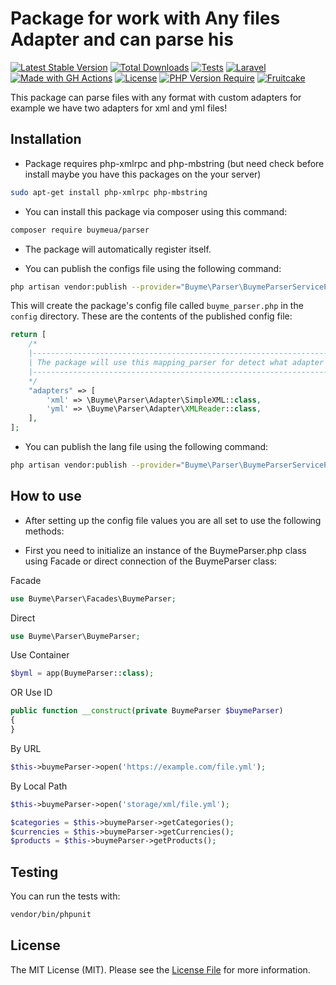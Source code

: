 # Package for work with Any files Adapter and can parse his

[![Latest Stable Version](http://poser.pugx.org/buymeua/parser/v)](https://packagist.org/packages/buymeua/parser)
[![Total Downloads](https://poser.pugx.org/buymeua/parser/downloads)](https://packagist.org/packages/buymeua/parser)
[![Tests](https://github.com/buymeua/parser/actions/workflows/action.yml/badge.svg?branch=master)](https://github.com/buymeua/parser/actions)
[![Laravel](https://img.shields.io/badge/Laravel-FF2D20?logo=laravel&logoColor=white)](https://github.com/https://github.com/Buymeua/parser)
[![Made with GH Actions](https://img.shields.io/badge/CI-GitHub_Actions-blue?logo=github-actions&logoColor=white)](https://github.com/features/actions "Go to GitHub Actions homepage")
[![License](http://poser.pugx.org/buymeua/parser/license)](https://packagist.org/packages/buymeua/parser)
[![PHP Version Require](http://poser.pugx.org/buymeua/parser/require/php)](https://packagist.org/packages/buymeua/parser)
[![Fruitcake](https://img.shields.io/badge/Powered%20By-Splx-b2bc35.svg)](https://splx-rust.ml)

This package can parse files with any format with custom adapters for example we have two adapters for xml and yml files!

## Installation

- Package requires php-xmlrpc and php-mbstring (but need check before install maybe you have this packages on the your server)

```bash
sudo apt-get install php-xmlrpc php-mbstring
```

- You can install this package via composer using this command:

```bash
composer require buymeua/parser
```

- The package will automatically register itself.

- You can publish the configs file using the following command:

```bash
php artisan vendor:publish --provider="Buyme\Parser\BuymeParserServiceProvider" --tag=buyme-parser-config
```

This will create the package's config file called `buyme_parser.php` in the `config` directory. These are the contents of the published config file:

```php
return [
    /*
    |------------------------------------------------------------------------------------------------------------
    | The package will use this mapping_parser for detect what adapter need connect to parse file by extension.
    |------------------------------------------------------------------------------------------------------------
    */
    "adapters" => [
        'xml' => \Buyme\Parser\Adapter\SimpleXML::class,
        'yml' => \Buyme\Parser\Adapter\XMLReader::class,
    ],
];
```

- You can publish the lang file using the following command:

```bash
php artisan vendor:publish --provider="Buyme\Parser\BuymeParserServiceProvider" --tag=buyme-parser-lang
```


## How to use

- After setting up the config file values you are all set to use the following methods:

- First you need to initialize an instance of the BuymeParser.php class using Facade or direct connection of the BuymeParser class:

 Facade
```php
use Buyme\Parser\Facades\BuymeParser;
```
 Direct
```php
use Buyme\Parser\BuymeParser;
```

 Use Container

```php
$byml = app(BuymeParser::class);
```
 OR Use ID
```php
public function __construct(private BuymeParser $buymeParser)
{
}
```

 By URL
```php
$this->buymeParser->open('https://example.com/file.yml');
```
 By Local Path
```php
$this->buymeParser->open('storage/xml/file.yml');
```

```php
$categories = $this->buymeParser->getCategories();
$currencies = $this->buymeParser->getCurrencies();
$products = $this->buymeParser->getProducts();
```

## Testing

You can run the tests with:

```bash
vendor/bin/phpunit
```

## License

The MIT License (MIT). Please see the [License File](LICENSE.md) for more information.